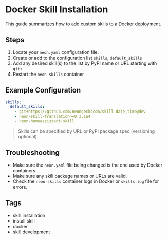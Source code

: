 # Docker Skill Installation
This guide summarizes how to add custom skills to a Docker deployment.

## Steps
1. Locate your `neon.yaml` configuration file.
2. Create or add to the configuration list `skills`, `default_skills`
3. Add any desired skill(s) to the list by PyPI name or URL starting with `git+`
4. Restart the `neon-skills` container

## Example Configuration
```yaml
skills:
  default_skills:
    - git+https://github.com/neongeckocom/skill-date_time@dev
    - neon-skill-translation>=0.3.1a4
    - neon-homeassistant-skill 
```
> Skills can be specified by URL or PyPI package spec (versioning optional)

## Troubleshooting
- Make sure the `neon.yaml` file being changed is the one used by Docker containers.
- Make sure any skill package names or URLs are valid.
- Check the `neon-skills` container logs in Docker or `skills.log` file for errors.

## Tags
- skill installation
- install skill
- docker
- skill development
